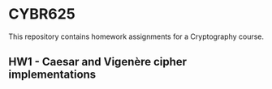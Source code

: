 # CYBR625
This repository contains homework assignments for a Cryptography course.

## HW1 - Caesar and Vigenère cipher implementations
